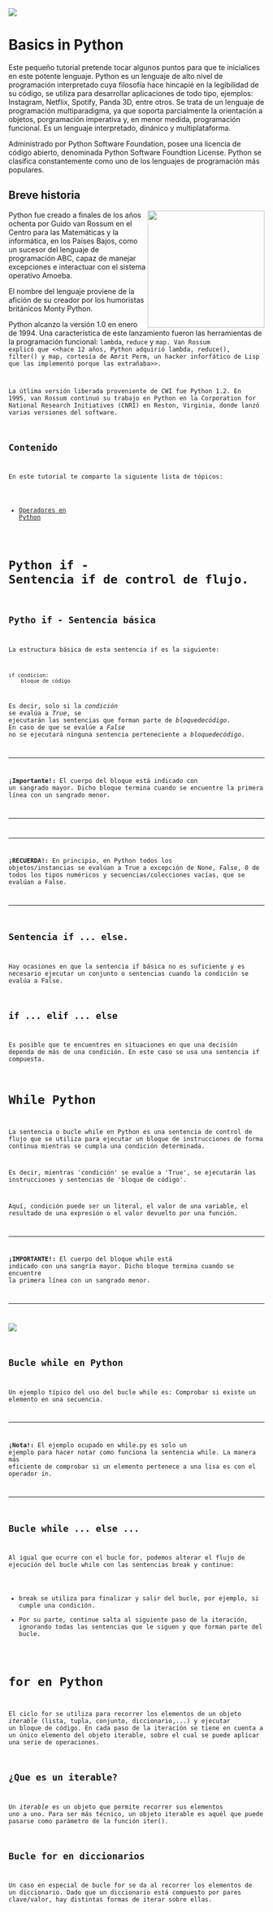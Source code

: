 ![](https://raw.githubusercontent.com/gabrielfernando01/basics_in_python/master/image/header_basics.png)

# Basics in Python

Este pequeño tutorial pretende tocar algunos puntos para que te inicialices en este potente lenguaje. Python es un lenguaje de alto nivel de programación interpretado cuya filosofía hace hincapié en la legibilidad de su código, se utiliza para desarrollar aplicaciones de todo tipo, ejemplos: Instagram, Netflix, Spotify, Panda 3D, entre otros. Se trata de un lenguaje de programación multiparadigma, ya que soporta parcialmente la orientación a objetos, porgramación imperativa y, en menor medida, programación funcional. Es un lenguaje interpretado, dinánico y multiplataforma.

Administrado por Python Software Foundation, posee una licencia de código abierto, denominada Python Software Foundtion License. Python se clasifica constantemente como uno de los lenguajes de programación más populares.

## Breve historia

<img align='right' src="https://serespensantes.com/wp-content/uploads/2019/04/guido-van-rossum.jpg" width="230">
Python fue creado a finales de los años ochenta por Guido van Rossum en el Centro para las Matemáticas y la informática, en los Países Bajos, como un sucesor del lenguaje de programación ABC, capaz de manejar excepciones e interactuar con el sistema operativo Amoeba.

El nombre del lenguaje proviene de la afición de su creador por los humoristas británicos Monty Python.

Python alcanzo la versión 1.0 en enero de 1994. Una característica de este lanzamiento fueron las herramientas de la programación funcional: <code>lambda</code>, <code>reduce</code> y <code>map</map>. Van Rossum explicó que \<\<hace 12 años, Python adquirió lambda, reduce(), filter() y map, cortesía de Amrit Perm, un hacker inforfático de Lisp que las implementó porque las extrañaba\>\>.

La útlima versión liberada proveniente de CWI fue Python 1.2. En 1995, van Rossum continuó su trabajo en Python en la Corporation for National Research Initiatives (CNRI) en Reston, Virginia, donde lanzó varias versiones del software.

## Contenido

En este tutorial te comparto la siguiente lista de tópicos:

- <a href="https://bsystems.com.mx/nosotros.html">Operadores en Python</a>






# Python if - Sentencia if de control de flujo.

## Pytho if - Sentencia básica

La estructura básica de esta sentencia if es la siguiente:

```
if condicion:
	bloque de código
```

Es decir, solo si la $condición$ se evalúa a $True$, se ejecutarán las sentencias que forman parte de $bloque de código$. En caso de que se evalúe a $False$ no se ejecutará ninguna sentencia perteneciente a $bloque de código$.

***
**¡Importante!:** El cuerpo del bloque está indicado con un sangrado mayor. Dicho bloque termina cuando se encuentre la primera línea con un sangrado menor.
***

***
**¡RECUERDA!:** En principio, en Python todos los objetos/instancias se evalúan a True a excepción de None, False, 0 de todos los tipos numéricos y secuencias/colecciones vacías, que se evalúan a False.
***

## Sentencia if ... else.

Hay ocasiones en que la sentencia if básica no es suficiente y es necesario ejecutar un conjunto o sentencias cuando la condición se evalúa a False.

## if ... elif ... else

Es posible que te encuentres en situaciones en que una decisión dependa de más de una condición. En este caso se usa una sentencia if compuesta.

# While Python 

La sentencia o bucle while en Python es una sentencia de control de flujo que se utiliza para ejecutar un bloque de instrucciones de forma continua mientras se cumpla una condición determinada.

Es decir, mientras 'condición' se evalúe a 'True', se ejecutarán las instrucciones y sentencias de 'bloque de código'.

Aquí, condición puede ser un literal, el valor de una variable, el resultado de una expresión o el valor devuelto por una función.

***
**¡IMPORTANTE!:** El cuerpo del bloque while está indicado con una sangría mayor. Dicho bloque termina cuando se encuentre la primera línea con un sangrado menor.
***

![](https://raw.githubusercontent.com/gabrielfernando01/basics_in_python/master/image/multiples.gif)

## Bucle while en Python

Un ejemplo típico del uso del bucle while es: Comprobar si existe un elemento en una secuencia.

***
**¡Nota!:** El ejemplo ocupado en while.py es solo un ejemplo para hacer notar como funciona la sentencia while. La manera más eficiente de comprobar si un elemento pertenece a una lisa es con el operador in.
***

## Bucle while ... else ...

Al igual que ocurre con el bucle for, podemos alterar el flujo de ejecución del bucle while con las sentencias break y continue:

- break se utiliza para finalizar y salir del bucle, por ejemplo, si cumple una condición.
- Por su parte, continue salta al siguiente paso de la iteración, ignorando todas las sentencias que le siguen y que forman parte del bucle.

# for en Python

El ciclo for se utiliza para recorrer los elementos de un objeto _iterable_ (lista, tupla, conjunto, diccionario,...) y ejecutar un bloque de código. En cada paso de la iteración se tiene en cuenta a un único elemento del objeto iterable, sobre el cual se puede aplicar una serie de operaciones.

## ¿Que es un iterable?

Un _iterable_ es un objeto que permite recorrer sus elementos uno a uno. Para ser más técnico, un objeto iterable es aquél que puede pasarse como parámetro de la función iter().

## Bucle for en diccionarios

Un caso en especial de bucle for se da al recorrer los elementos de un diccionario. Dado que un diccionario está compuesto por pares clave/valor, hay distintas formas de iterar sobre ellas.
